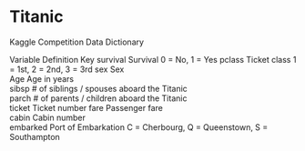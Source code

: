 # Titanic
Kaggle Competition
Data Dictionary

Variable  Definition	                                Key
survival	Survival	                                  0 = No, 1 = Yes
pclass	  Ticket class                                1 = 1st, 2 = 2nd, 3 = 3rd
sex	      Sex	
Age	      Age in years	
sibsp	    # of siblings / spouses aboard the Titanic	
parch	    # of parents / children aboard the Titanic	
ticket	  Ticket number	
fare	    Passenger fare	
cabin	    Cabin number	
embarked	Port of Embarkation	                        C = Cherbourg, Q = Queenstown, S = Southampton